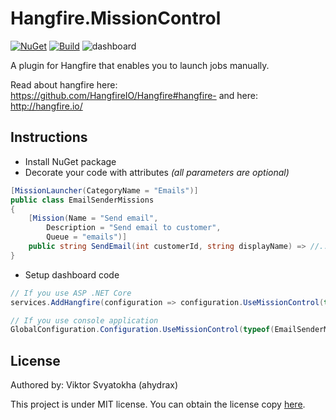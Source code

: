 # Hangfire.MissionControl
[![NuGet](https://img.shields.io/nuget/v/Hangfire.MissionControl.svg)](https://www.nuget.org/packages/Hangfire.MissionControl/)
[![Build](https://github.com/ahydrax/Hangfire.MissionControl/actions/workflows/build-and-test.yml/badge.svg?branch=master)](https://github.com/ahydrax/Hangfire.MissionControl/actions/workflows/build-and-test.yml)
![dashboard](content/dashboard.png)

A plugin for Hangfire that enables you to launch jobs manually.

Read about hangfire here: https://github.com/HangfireIO/Hangfire#hangfire-
and here: http://hangfire.io/

## Instructions
* Install NuGet package
* Decorate your code with attributes *(all parameters are optional)*
```csharp
[MissionLauncher(CategoryName = "Emails")]
public class EmailSenderMissions
{
    [Mission(Name = "Send email", 
        Description = "Send email to customer", 
        Queue = "emails")]
    public string SendEmail(int customerId, string displayName) => //...code;
}
```
* Setup dashboard code
```csharp
// If you use ASP .NET Core
services.AddHangfire(configuration => configuration.UseMissionControl(typeof(EmailSenderMissions).Assembly));

// If you use console application
GlobalConfiguration.Configuration.UseMissionControl(typeof(EmailSenderMissions).Assembly);
```

## License
Authored by: Viktor Svyatokha (ahydrax)

This project is under MIT license. You can obtain the license copy [here](https://github.com/ahydrax/Hangfire.MissionControl/blob/master/LICENSE).
